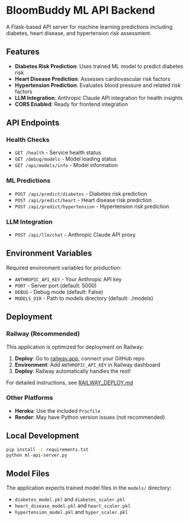 # BloomBuddy ML API Backend

A Flask-based API server for machine learning predictions including diabetes, heart disease, and hypertension risk assessment.

## Features

- **Diabetes Risk Prediction**: Uses trained ML model to predict diabetes risk
- **Heart Disease Prediction**: Assesses cardiovascular risk factors
- **Hypertension Prediction**: Evaluates blood pressure and related risk factors
- **LLM Integration**: Anthropic Claude API integration for health insights
- **CORS Enabled**: Ready for frontend integration

## API Endpoints

### Health Checks
- `GET /health` - Service health status
- `GET /debug/models` - Model loading status
- `GET /api/models/info` - Model information

### ML Predictions
- `POST /api/predict/diabetes` - Diabetes risk prediction
- `POST /api/predict/heart` - Heart disease risk prediction
- `POST /api/predict/hypertension` - Hypertension risk prediction

### LLM Integration
- `POST /api/llm/chat` - Anthropic Claude API proxy

## Environment Variables

Required environment variables for production:

- `ANTHROPIC_API_KEY` - Your Anthropic API key
- `PORT` - Server port (default: 5000)
- `DEBUG` - Debug mode (default: False)
- `MODELS_DIR` - Path to models directory (default: ./models)

## Deployment

### Railway (Recommended)

This application is optimized for deployment on Railway:

1. **Deploy**: Go to [railway.app](https://railway.app), connect your GitHub repo
2. **Environment**: Add `ANTHROPIC_API_KEY` in Railway dashboard
3. **Deploy**: Railway automatically handles the rest!

For detailed instructions, see [RAILWAY_DEPLOY.md](RAILWAY_DEPLOY.md)

### Other Platforms

- **Heroku**: Use the included `Procfile`
- **Render**: May have Python version issues (not recommended)

## Local Development

```bash
pip install -r requirements.txt
python ml-api-server.py
```

## Model Files

The application expects trained model files in the `models/` directory:
- `diabetes_model.pkl` and `diabetes_scaler.pkl`
- `heart_disease_model.pkl` and `heart_scaler.pkl`
- `hypertension_model.pkl` and `hyper_scaler.pkl`
